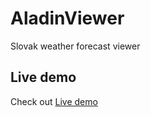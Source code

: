 AladinViewer
============

Slovak weather forecast viewer

Live demo
---------
Check out [Live demo](http://htmlpreview.github.io/?https://github.com/tomastrajan/AladinViewer/blob/master/index.html)

